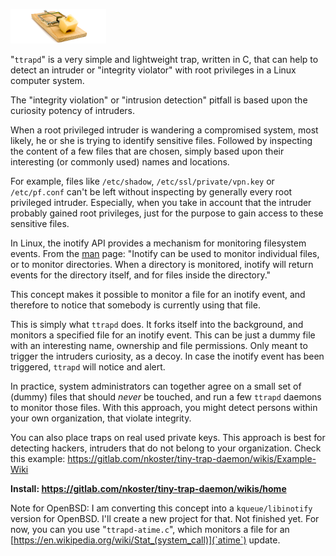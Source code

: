 ![Tiny Trap](ttrapd.png "Tiny Trap")

"`ttrapd`"  is a very simple and lightweight trap, written in C, that can help to detect an intruder or "integrity violator" with root privileges in a Linux computer system.

The "integrity violation" or "intrusion detection" pitfall is based upon the curiosity potency of intruders.

When a root privileged intruder is wandering a compromised system, most likely, he or she is trying to identify
sensitive files. Followed by inspecting the content of a few files that are chosen, simply based upon their
interesting (or commonly used) names and locations.

For example, files like `/etc/shadow`, `/etc/ssl/private/vpn.key` or `/etc/pf.conf` can't be left without inspecting by generally every root privileged intruder.
Especially, when you take in account that the intruder probably gained root privileges, just for the purpose to gain access to these sensitive files.

In Linux, the inotify API provides a mechanism for monitoring filesystem events.
From the [man](http://man7.org/linux/man-pages/man7/inotify.7.html) page: "Inotify can be used to monitor individual files, or to monitor directories.
When a directory is monitored, inotify will return events for the directory itself, and for files inside the directory."

This concept makes it possible to monitor a file for an inotify event, and therefore to notice that somebody is currently using that file.

This is simply what `ttrapd` does. It forks itself into the background, and monitors a specified file for an inotify event.
This can be just a dummy file with an interesting name, ownership and file permissions.
Only meant to trigger the intruders curiosity, as a decoy. In case the inotify event has been triggered, `ttrapd` will notice and alert.

In practice, system administrators can together agree on a small set of (dummy) files that should _never_ be touched, and run a few `ttrapd` daemons to monitor those files.
With this approach, you might detect persons within your own organization, that violate integrity.

You can also place traps on real used private keys. This approach is best for detecting hackers, intruders that do not belong to your organization.
Check this example: https://gitlab.com/nkoster/tiny-trap-daemon/wikis/Example-Wiki

 **Install: https://gitlab.com/nkoster/tiny-trap-daemon/wikis/home**

Note for OpenBSD: I am converting this concept into a `kqueue/libinotify` version for OpenBSD. I'll create a new project for that.
Not finished yet. For now, you can you use "`ttrapd-atime.c`", which monitors a file for an [https://en.wikipedia.org/wiki/Stat_(system_call)](`atime`) update.